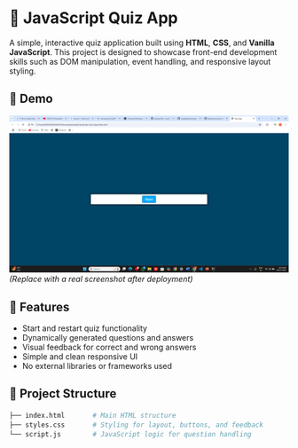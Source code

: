 # 🧠 JavaScript Quiz App

A simple, interactive quiz application built using **HTML**, **CSS**, and **Vanilla JavaScript**. This project is designed to showcase front-end development skills such as DOM manipulation, event handling, and responsive layout styling.

## 📸 Demo

![Quiz App Screenshot](https://github.com/munil8215/Quiz-App/blob/main/Screenshot%202025-07-09%20221936.png)  
*(Replace with a real screenshot after deployment)*

## 🚀 Features

- Start and restart quiz functionality
- Dynamically generated questions and answers
- Visual feedback for correct and wrong answers
- Simple and clean responsive UI
- No external libraries or frameworks used

## 📂 Project Structure

```bash
├── index.html       # Main HTML structure
├── styles.css       # Styling for layout, buttons, and feedback
└── script.js        # JavaScript logic for question handling
